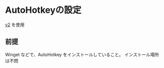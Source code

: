 # AutoHotkeyの設定
[v2](https://www.autohotkey.com/docs/v2/index.htm) を使用

## 前提
Winget などで、AutoHotkey をインストールしていること。
インストール場所は不問
